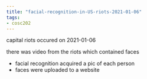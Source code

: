 ```yaml
---
title: "facial-recognition-in-US-riots-2021-01-06"
tags: 
- cosc202
---
```


capital riots occured on 2021-01-06

there was video from the riots which contained faces
- facial recognition acquired a pic of each person
- faces were uploaded to a website

